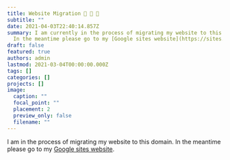 ```yaml
---
title: Website Migration 🐌 🐌 🐌
subtitle: ""
date: 2021-04-03T22:40:14.857Z
summary: I am currently in the process of migrating my website to this domain.
  In the meantime please go to my [Google sites website](https://sites.google.com/view/jivizcaino/home).
draft: false
featured: true
authors: admin
lastmod: 2021-03-04T00:00:00.000Z
tags: []
categories: []
projects: []
image:
  caption: ""
  focal_point: ""
  placement: 2
  preview_only: false
  filename: ""
---
```

I am in the process of migrating my website to this domain. In the meantime please go to my [Google sites website](https://sites.google.com/view/jivizcaino/home).
